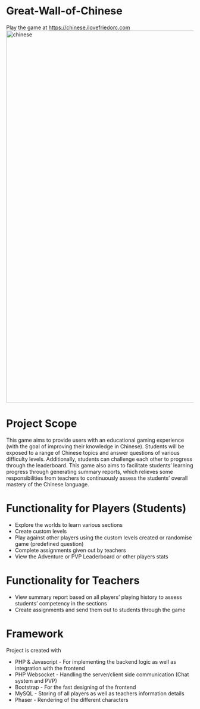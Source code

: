 # Great-Wall-of-Chinese

Play the game at https://chinese.ilovefriedorc.com <br>
<img width="1000" alt="chinese" src="https://github.com/roxyal/Great-Wall-of-Chinese/assets/56731199/c9b39ac3-f89c-4fbe-89d5-e2c82ffb3b2f">

# Project Scope
This game aims to provide users with an educational gaming experience (with the goal of improving their knowledge in Chinese). Students will be exposed to a range of Chinese topics and answer questions of various difficulty levels. Additionally, students can challenge each other to progress through the leaderboard. This game also aims to facilitate students’ learning progress through generating summary reports, which relieves some responsibilities from teachers to continuously assess the students’ overall mastery of the Chinese language.

# Functionality for Players (Students)
* Explore the worlds to learn various sections
* Create custom levels
* Play against other players using the custom levels created or randomise game (predefined question)
* Complete assignments given out by teachers
* View the Adventure or PVP Leaderboard or other players stats

# Functionality for Teachers
* View summary report based on all players’ playing history to assess students’ competency in the sections
* Create assignments and send them out to students through the game

# Framework
Project is created with
* PHP & Javascript - For implementing the backend logic as well as integration with the frontend
* PHP Websocket - Handling the server/client side communication (Chat system and PVP)
* Bootstrap - For the fast designing of the frontend
* MySQL - Storing of all players as well as teachers information details
* Phaser - Rendering of the different characters
